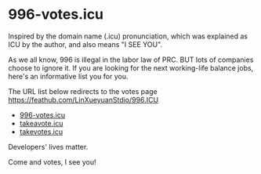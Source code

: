 # 996-votes.icu

Inspired by the domain name (.icu) pronunciation, which was explained as ICU by the author, and also means "I SEE YOU".

As we all know, 996 is illegal in the labor law of PRC. BUT lots of companies choose to ignore it.
If you are looking for the next working-life balance jobs, here's an informative list you for you.

The URL list below redirects to the votes page
https://feathub.com/LinXueyuanStdio/996.ICU

- [996-votes.icu](http://996-votes.icu/)
- [takeavote.icu](http://takeavote.icu/)
- [takevotes.icu](http://takevotes.icu/)

Developers' lives matter.

Come and votes, I see you!
